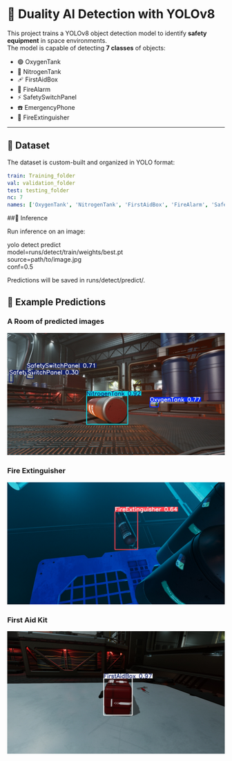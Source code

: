 # 🚨 Duality AI Detection with YOLOv8

This project trains a YOLOv8 object detection model to identify **safety equipment** in space environments.  
The model is capable of detecting **7 classes** of objects:  

- 🟢 OxygenTank  
- 🔵 NitrogenTank  
- 🩹 FirstAidBox  
- 🔔 FireAlarm  
- ⚡ SafetySwitchPanel  
- ☎️ EmergencyPhone  
- 🔴 FireExtinguisher  

---

## 📂 Dataset
The dataset is custom-built and organized in YOLO format:  

```yaml
train: Training_folder
val: validation_folder
test: testing_folder
nc: 7
names: ['OxygenTank', 'NitrogenTank', 'FirstAidBox', 'FireAlarm', 'SafetySwitchPanel', 'EmergencyPhone', 'FireExtinguisher']
```
##🚀 Inference

Run inference on an image:

yolo detect predict \
  model=runs/detect/train/weights/best.pt \
  source=path/to/image.jpg \
  conf=0.5


Predictions will be saved in runs/detect/predict/.


## 🧪 Example Predictions

### A Room of predicted images
![A Room of predicted images](https://github.com/Hemanth098/Duality-AI-Dataset-Falcon/blob/main/runs/detect/predict/000000031_dark_clutter.jpg)

### Fire Extinguisher
![FireExtinguisher Prediction](https://github.com/Hemanth098/Duality-AI-Dataset-Falcon/blob/main/runs/detect/predict2/000000042_dark_unclutter.jpg)

### First Aid Kit
![FirstAidKit Prediction](https://github.com/Hemanth098/Duality-AI-Dataset-Falcon/blob/main/runs/detect/predict3/000000008_vlight_unclutter.jpg)
